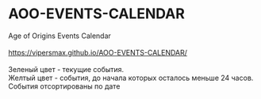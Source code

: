 # AOO-EVENTS-CALENDAR
Age of Origins Events Calendar
<br>
<br>https://vipersmax.github.io/AOO-EVENTS-CALENDAR/
<br>
<br>Зеленый цвет - текущие события.
<br>Желтый цвет - события, до начала которых осталось меньше 24 часов.
<br>События отсортированы по дате